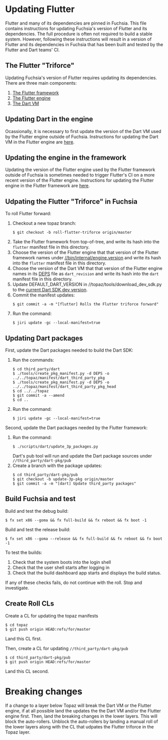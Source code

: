 # Updating Flutter

Flutter and many of its dependencies are pinned in Fuchsia.
This file contains instructions for updating Fuchsia's version of Flutter and
its dependencies. The full procedure is often not required to build a stable
system. However, following these instructions will result in a version of
Flutter and its dependencies in Fuchsia that has been built and tested by the
Flutter and Dart teams' CI.

## The Flutter "Triforce"

Updating Fuchsia's version of Flutter requires updating its dependencies. There
are three main components:
  1. [The Flutter framework](https://github.com/flutter/flutter)
  2. [The Flutter engine](https://github.com/flutter/engine)
  3. [The Dart VM](https://github.com/dart-lang/sdk)

## Updating Dart in the engine

Ocassionally, it is necessary to first update the version of the Dart VM used by
the Flutter engine outside of Fuchsia. Instructions for updating the Dart VM in
the Flutter engine are
[here](https://github.com/flutter/engine/wiki/Rolling-Dart).

## Updating the engine in the framework

Updating the version of the Flutter engine used by the Flutter framework outside
of Fuchsia is sometimes needed to trigger Flutter's CI on a more recent version
of the Flutter engine. Instructions for updating the Flutter engine in the
Flutter framework are
[here](https://github.com/flutter/engine/wiki/Release-process).

## Udpating the Flutter "Triforce" in Fuchsia

To roll Flutter forward:
  1. Checkout a new topaz branch:
     ```
     $ git checkout -b roll-flutter-triforce origin/master
     ```
  2. Take the Flutter framework from top-of-tree, and write its hash into the
     `flutter` manifest file in this directory.
  3. Choose the version of the Flutter engine that that version of the Flutter
     framework names under
     [//bin/internal/engine.version](https://github.com/flutter/flutter/blob/master/bin/internal/engine.version)
     and write its hash into the `flutter` manifest file in this directory.
  4. Choose the version of the Dart VM that that version of the Flutter engine
     names in its [DEPS](https://github.com/flutter/engine/blob/master/DEPS)
     file as `dart_revision` and write its hash into the `dart` manifest file
     in this directory.
  5. Update DEFAULT_DART_VERSION in //topaz/tools/download_dev_sdk.py to the
     [current Dart SDK dev version](https://github.com/dart-lang/sdk/commits/dev).
  6. Commit the manifest updates:
     ```
     $ git commit -a -m "[flutter] Rolls the Flutter triforce forward"
     ```
  7. Run the command:
     ```
     $ jiri update -gc --local-manifest=true
     ```

## Updating Dart packages

First, update the Dart packages needed to build the Dart SDK:
  1. Run the commands:
     ```
     $ cd third_party/dart
     $ ./tools/create_pkg_manifest.py -d DEPS -o ../../topaz/manifest/dart_third_party_pkg
     $ ./tools/create_pkg_manifest.py -d DEPS -o ../../topaz/manifest/dart_third_party_pkg_head
     $ cd ../../topaz
     $ git commit -a --amend
     $ cd ..
     ```
  2. Run the command:
     ```
     $ jiri update -gc --local-manifest=true
     ```

Second, update the Dart packages needed by the Flutter framework:
  1. Run the command:
     ```
     $ ./scripts/dart/update_3p_packages.py
     ```
     Dart's pub tool will run and update the Dart package sources under
     `//third_party/dart-pkg/pub`
  2. Create a branch with the package updates:
     ```
     $ cd third_party/dart-pkg/pub
     $ git checkout -b update-3p-pkg origin/master
     $ git commit -a -m "[dart] Update third_party packages"
     ```

## Build Fuchsia and test

Build and test the debug build:
```
$ fx set x86 --goma && fx full-build && fx reboot && fx boot -1
```

Build and test the release build:
```
$ fx set x86 --goma --release && fx full-build && fx reboot && fx boot -1
```

To test the builds:
1. Check that the system boots into the login shell
2. Check that the user shell starts after logging in
3. Check that the build dashboard app starts and displays the build status.

If any of these checks fails, do not continue with the roll. Stop and
investigate.

## Create Roll CLs

Create a CL for updating the topaz manifests
```
$ cd topaz
$ git push origin HEAD:refs/for/master
```
Land this CL first.

Then, create a CL for updating `//third_party/dart-pkg/pub`
```
$ cd third_party/dart-pkg/pub
$ git push origin HEAD:refs/for/master
```
Land this CL second.

# Breaking changes

If a change to a layer below Topaz will break the Dart VM or the Flutter engine,
if at all possible land the updates the the Dart VM and/or the Flutter engine
first. Then, land the breaking changes in the lower layers. This will block
the auto-rollers. Unblock the auto-rollers by landing a manual roll of the
lower layers along with the CL that udpates the Flutter triforce in the Topaz
layer.
